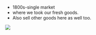 - 1800s-single market 
- where we took our fresh goods. 
- Also sell other goods here as well too.

![](https://lh7-us.googleusercontent.com/vUmJyElNasy6jh_kv69gCeq3QBDBWEnmP6i33g_4nz1NpYrgiYns_--Oe7btdvmp85yeIYO0q1bhPkZplHeNYUkuMKl74z1YrPoFhcwmpa3YO1IqHl0_jj8bHJbLxzTFuTi9zc5CRpVmdFVcHlWQSODk=s2048)

